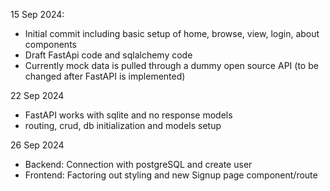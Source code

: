 
15 Sep 2024:
- Initial commit including basic setup of home, browse, view, login, about components
- Draft FastApi code and sqlalchemy code
- Currently mock data is pulled through a dummy open source API (to be changed after FastAPI is implemented)


22 Sep 2024
- FastAPI works with sqlite and no response models
- routing, crud, db initialization and models setup


26 Sep 2024
- Backend: Connection with postgreSQL and create user
- Frontend: Factoring out styling and new Signup page component/route